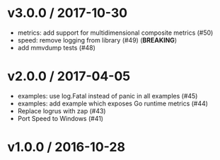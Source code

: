 
v3.0.0 / 2017-10-30
==================

  * metrics: add support for multidimensional composite metrics (#50)
  * speed: remove logging from library (#49) (**BREAKING**)
  * add mmvdump tests (#48)

v2.0.0 / 2017-04-05
===================

  * examples: use log.Fatal instead of panic in all examples (#45)
  * examples: add example which exposes Go runtime metrics (#44)
  * Replace logrus with zap (#43)
  * Port Speed to Windows (#41)

v1.0.0 / 2016-10-28
===================
